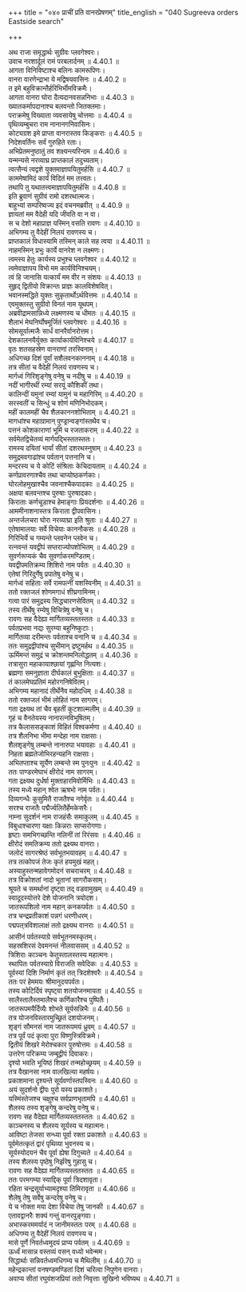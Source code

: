 +++
title = "०४० प्राचीं प्रति वानरप्रेषणम्"
title_english = "040 Sugreeva orders Eastside search"

+++


  
अथ राजा समृद्धार्थः सुग्रीवः प्लवगेश्वरः।  
उवाच नरशार्दूलं रामं परबलार्दनम् ॥ 4.40.1 ॥   
आगता विनिविष्टाश्च बलिनः कामरूपिणः।  
वानरा वारणेन्द्राभा ये मद्विषयवासिनः ॥ 4.40.2 ॥   
त इमे बहुविक्रान्तैर्हरिभिर्भीमविक्रमैः।  
आगता वानरा घोरा दैत्यदानवसन्ननिभाः ॥ 4.40.3 ॥   
ख्यातकर्मापदानाश्च बलवन्तो जितक्लमाः।  
पराक्रमेषु विख्याता व्यवसायेषु चोत्तमाः ॥ 4.40.4 ॥   
पृथिव्यम्बुचरा राम नानानगनिवासिनः।  
कोट्यग्रश इमे प्राप्ता वानरास्तव किङ्कराः ॥ 4.40.5 ॥   
निदेशवर्तिनः सर्वं गुरुहिते रताः।  
अभिप्रेतमनुष्ठातुं तव शक्ष्यन्त्यरिन्दम ॥ 4.40.6 ॥   
यन्मन्यसे नरव्याघ्र प्राप्तकालं तदुच्यताम्।  
त्वत्सैन्यं त्वद्वशे युक्तमाज्ञापयितुमर्हसि ॥ 4.40.7 ॥   
काममेषामिदं कार्यं विदितं मम तत्त्वतः।  
तथापि तु यथातत्त्वमाज्ञापयितुमर्हसि ॥ 4.40.8 ॥   
इति ब्रुवाणं सुग्रीवं रामो दशरथात्मजः।  
बाहुभ्यां सम्परिष्वज्य इदं वचनमब्रवीत् ॥ 4.40.9 ॥   
ज्ञायतां मम वैदेही यदि जीवति वा न वा।  
स च देशो महाप्राज्ञ यस्मिन् वसति रावणः ॥ 4.40.10 ॥   
अभिगम्य तु वैदेहीं निलयं रावणस्य च।  
प्राप्तकालं विधास्यामि तस्मिन् काले सह त्वया ॥ 4.40.11 ॥   
नाहमस्मिन् प्रभुः कार्ये वानरेश न लक्ष्मणः।  
त्वमस्य हेतुः कार्यस्य प्रभुश्च प्लवगेश्वर ॥ 4.40.12 ॥   
त्वमेवाज्ञापय विभो मम कार्यविनिश्चयम्।  
त्वं हि जानासि यत्कार्यं मम वीर न संशयः ॥ 4.40.13 ॥   
सुहृद् द्वितीयो विक्रान्तः प्राज्ञः कालविशेषवित्।  
भवानस्मद्धिते युक्तः सुकृतार्थोऽर्थवित्तमः ॥ 4.40.14 ॥   
एवमुक्तस्तु सुग्रीवो विनतं नाम यूथपम्।  
अब्रवीद्रामसान्निध्ये लक्ष्मणस्य च धीमतः ॥ 4.40.15 ॥   
शैलाभं मेघनिर्घोषमूर्जितं प्लवगेश्वरः ॥ 4.40.16 ॥   
सोमसूर्यात्मजैः सार्धं वानरैर्वानरोत्तम।  
देशकालनयैर्युक्तः कार्याकार्यविनिश्चये ॥ 4.40.17 ॥   
वृतः शतसहस्रेण वानराणां तरस्विनाम्।  
अधिगच्छ दिशं पूर्वां सशैलवनकाननाम् ॥ 4.40.18 ॥   
तत्र सीतां च वैदेहीं निलयं रावणस्य च।  
मार्गध्वं गिरिशृङ्गेषु वनेषु च नदीषु च ॥ 4.40.19 ॥   
नदीं भागीरथीं रम्यां सरयूं कौशिकीं तथा।  
कालिन्दीं यमुनां रम्यां यामुनं च महागिरिम् ॥ 4.40.20 ॥   
सरस्वतीं च सिन्धुं च शोणं मणिनिभोदकम्।  
महीं कालमहीं चैव शैलकाननशोभिताम् ॥ 4.40.21 ॥   
मागधांश्च महाग्रामान् पुण्ड्रान्वङ्गांस्तथैव च।  
पत्तनं कोशकाराणां भूमिं च रजताकराम् ॥ 4.40.22 ॥   
सर्वमेतद्विचेतव्यं मार्गयद्भिस्ततस्ततः।  
रामस्य दयितां भार्यां सीतां दशरथस्नुषाम् ॥ 4.40.23 ॥   
समुद्रमवगाढांश्च पर्वतान् पत्तनानि च।  
मन्दरस्य च ये कोटिं संश्रिताः केचिदायताम् ॥ 4.40.24 ॥   
कर्णप्रावरणाश्चैव तथा चाप्योष्ठकर्णकाः।  
घोरलोहमुखाश्चैव जवनाश्चैकपादकाः ॥ 4.40.25 ॥   
अक्षया बलवन्तश्च पुरुषाः पुरुषादकाः।  
किराताः कर्णचूडाश्च हेमाङ्गाः प्रियदर्शनाः ॥ 4.40.26 ॥   
आममीनाशनास्तत्र किराता द्वीपवासिनः।  
अन्तर्जलचरा घोरा नरव्याघ्रा इति श्रुताः ॥ 4.40.27 ॥   
एतेषामालयाः सर्वे विचेयाः काननौकसः ॥ 4.40.28 ॥   
गिरिभिर्ये च गम्यन्ते प्लवनेन प्लवेन च।  
रत्नवन्तं यवद्वीपं सप्तराज्योपशोभितम् ॥ 4.40.29 ॥   
सुवर्णरूप्यकं चैव सुवर्णाकरमण्डितम्।  
यवद्वीपमतिक्रम्य शिशिरो नाम पर्वतः ॥ 4.40.30 ॥   
एतेषां गिरिदुर्गेषु प्रपातेषु वनेषु च।  
मार्गध्वं सहिताः सर्वे रामपत्नीं यशस्विनीम् ॥ 4.40.31 ॥   
ततो रक्तजलं शोणमगाधं शीघ्रगामिनम्।  
गत्वा पारं समुद्रस्य सिद्धचारणसेवितम् ॥ 4.40.32 ॥   
तस्य तीर्थेषु रम्येषु विचित्रेषु वनेषु च।  
रावणः सह वैदेह्या मार्गितव्यस्ततस्ततः ॥ 4.40.33 ॥   
पर्वतप्रभवा नद्यः सुरम्या बहुनिष्कुटाः।  
मार्गितव्या दरीमन्तः पर्वताश्च वनानि च ॥ 4.40.34 ॥   
ततः समुद्रद्वीपांश्च सुभीमान् द्रष्टुमर्हथ ॥ 4.40.35 ॥   
ऊर्मिमन्तं समुद्रं च क्रोशन्तमनिलोद्धतम् ॥ 4.40.36 ॥   
तत्रासुरा महाकायाश्छायां गृह्णन्ति नित्यशः।  
ब्रह्मणा समनुज्ञाता दीर्घकालं बुभुक्षिताः ॥ 4.40.37 ॥   
तं कालमेघप्रतिमं महोरगनिषेवितम्।  
अभिगम्य महानादं तीर्थेनैव महोदधिम् ॥ 4.40.38 ॥   
ततो रक्तजलं भीमं लोहितं नाम सागरम्।  
गता द्रक्ष्यथ तां चैव बृहतीं कूटशाल्मलीम् ॥ 4.40.39 ॥   
गृहं च वैनतेयस्य नानारत्नविभूषितम्।  
तत्र कैलाससङ्काशं विहितं विश्वकर्मणा ॥ 4.40.40 ॥   
तत्र शैलनिभा भीमा मन्देहा नाम राक्षसाः।  
शैलशृङ्गेषु लम्बन्ते नानारुपा भयावहाः ॥ 4.40.41 ॥   
निहता ब्रह्मतेजोभिरहन्यहनि राक्षसाः।  
अभितप्ताश्च सूर्येण लम्बन्ते स्म पुनःपुनः ॥ 4.40.42 ॥   
ततः पाण्डरमेघाभं क्षीरोदं नाम सागरम्।  
गता द्रक्ष्यथ दुर्धर्षा मुक्ताहारमिवोर्मिभिः ॥ 4.40.43 ॥   
तस्य मध्ये महान् श्वेत ऋषभो नाम पर्वतः।  
दिव्यगन्धैः कुसुमितै राजतैश्च नगेर्वृतः ॥ 4.40.44 ॥   
सरश्च राजतैः पद्मैर्ज्वलितैर्हेमकेसरैः।  
नाम्ना सुदर्शनं नाम राजहंसैः समाकुलम् ॥ 4.40.45 ॥   
विबुधाश्चारणा यक्षाः किन्नराः साप्सरोगणाः।  
हृष्टाः समभिगच्छन्ति नलिनीं तां रिरंसवः ॥ 4.40.46 ॥   
क्षीरोदं समतिक्रम्य ततो द्रक्ष्यथ वानराः।  
जलोदं सागरश्रेष्ठं सर्वभूतभयावहम् ॥ 4.40.47 ॥   
तत्र तत्कोपजं तेजः कृतं हयमुखं महत्।  
अस्याहुस्तन्महावेगमोदनं सचराचरम् ॥ 4.40.48 ॥   
तत्र विक्रोशतां नादो भूतानां सागरौकसाम्।  
श्रूयते च समर्थानां दृष्ट्वा तद् वडवामुखम् ॥ 4.40.49 ॥   
स्वादूदस्योत्तरे देशे योजनानि त्रयोदश।  
जातरूपशिलो नाम महान् कनकपर्वतः ॥ 4.40.50 ॥   
तत्र चन्द्रप्रतीकाशं पन्नगं धरणीधरम्।  
पद्मपत्त्रविशालाक्षं ततो द्रक्ष्यथ वानराः ॥ 4.40.51 ॥   
आसीनं पर्वतस्याग्रे सर्वभूतनमस्कृतम्।  
सहस्रशिरसं देवमनन्तं नीलवाससम् ॥ 4.40.52 ॥   
त्रिशिराः काञ्चनः केतुस्तालस्तस्य महात्मनः।  
स्थापितः पर्वतस्याग्रे विराजति सवेदिकः ॥ 4.40.53 ॥   
पूर्वस्यां दिशि निर्माणं कृतं तत् त्रिदशेश्वरैः ॥ 4.40.54 ॥   
ततः परं हेममयः श्रीमानुदयपर्वतः।  
तस्य कोटिर्दिवं स्पृष्ट्वा शतयोजनमायता ॥ 4.40.55 ॥   
सालैस्तालैस्तमालैश्च कर्णिकारैश्च पुष्पितैः।  
जातरूपमयैर्दिव्यैः शोभते सूर्यसन्निभैः ॥ 4.40.56 ॥   
तत्र योजनविस्तारमुच्छ्रितं दशयोजनम्।  
शृङ्गं सौमनसं नाम जातरूपमयं ध्रुवम् ॥ 4.40.57 ॥   
तत्र पूर्वं पदं कृत्वा पुरा विष्णुस्त्रिविक्रमे।  
द्वितीयं शिखरे मेरोश्चकार पुरुषोत्तमः ॥ 4.40.58 ॥   
उत्तरेण परिक्रम्य जम्बूद्वीपं दिवाकरः।  
दृश्यो भवति भूयिष्ठं शिखरं तन्महोच्छ्रयम् ॥ 4.40.59 ॥   
तत्र वैखानसा नाम वालखिल्या महर्षयः।  
प्रकाशमाना दृश्यन्ते सूर्यवर्णास्तपस्विनः ॥ 4.40.60 ॥   
अयं सुदर्शनो द्वीपः पुरो यस्य प्रकाशते।  
यस्मिंस्तेजश्च चक्षुश्च सर्वप्राणभृतामपि ॥ 4.40.61 ॥   
शैलस्य तस्य शृङ्गेषु कन्दरेषु वनेषु च।  
रावणः सह वैदेह्या मार्गितव्यस्ततस्ततः ॥ 4.40.62 ॥   
काञ्चनस्य च शैलस्य सूर्यस्य च महात्मनः।  
आविष्टा तेजसा सन्ध्या पूर्वा रक्ता प्रकाशते ॥ 4.40.63 ॥   
पूर्वमेतत्कृतं द्वारं पृथिव्या भुवनस्य च।  
सूर्यस्योदयनं चैव पूर्वा ह्येषा दिगुच्यते ॥ 4.40.64 ॥   
तस्य शैलस्य पृष्ठेषु निर्झरेषु गुहासु च।  
रावणः सह वैदेह्या मार्गितव्यस्ततस्ततः ॥ 4.40.65 ॥   
ततः परमगम्या स्याद्दिक् पूर्वा त्रिदशावृता।  
रहिता चन्द्रसूर्याभ्यामदृश्या तिमिरावृता ॥ 4.40.66 ॥   
शैलेषु तेषु सर्वेषु कन्दरेषु वनेषु च।  
ये च नोक्ता मया देशा विचेया तेषु जानकी ॥ 4.40.67 ॥   
एतावद्वानरैः शक्यं गन्तुं वानरपुङ्गवाः।  
अभास्करममर्यादं न जानीमस्ततः परम् ॥ 4.40.68 ॥   
अधिगम्य तु वैदेहीं निलयं रावणस्य च।  
मासे पूर्णे निवर्तध्वमुदयं प्राप्य पर्वतम् ॥ 4.40.69 ॥   
ऊर्ध्वं मासान्न वस्तव्यं वसन् वध्यो भवेन्मम।  
सिद्धार्थाः सन्निवर्तध्वमधिगम्य च मैथिलीम् ॥ 4.40.70 ॥   
महेन्द्रकान्तां वनषण्डमण्डितां दिशं चरित्वा निपुणेन वानराः।  
अवाप्य सीतां रघुवंशजप्रियां ततो निवृत्ताः सुखिनो भविष्यथ ॥ 4.40.71 ॥   
